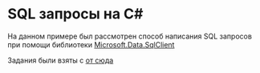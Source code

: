 # SQL запросы на C#

На данном примере был рассмотрен способ написания SQL запросов при помощи библиотеки [Microsoft.Data.SqlClient](https://docs.microsoft.com/ru-ru/sql/connect/ado-net/introduction-microsoft-data-sqlclient-namespace?view=sql-server-ver15)

Задания были взяты с [от сюда](https://sql-ex.ru/)
